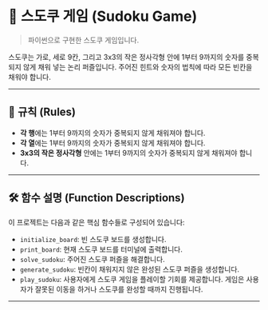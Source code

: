 # 🧩 스도쿠 게임 (Sudoku Game)

> 파이썬으로 구현한 스도쿠 게임입니다.

스도쿠는 가로, 세로 9칸, 그리고 3x3의 작은 정사각형 안에 1부터 9까지의 숫자를 중복되지 않게 채워 넣는 논리 퍼즐입니다. 주어진 힌트와 숫자의 법칙에 따라 모든 빈칸을 채워야 합니다.

---

## 📜 규칙 (Rules)

- **각 행**에는 1부터 9까지의 숫자가 중복되지 않게 채워져야 합니다.
- **각 열**에는 1부터 9까지의 숫자가 중복되지 않게 채워져야 합니다.
- **3x3의 작은 정사각형** 안에는 1부터 9까지의 숫자가 중복되지 않게 채워져야 합니다.

---

## 🛠️ 함수 설명 (Function Descriptions)

이 프로젝트는 다음과 같은 핵심 함수들로 구성되어 있습니다:

- `initialize_board`: 빈 스도쿠 보드를 생성합니다.
- `print_board`: 현재 스도쿠 보드를 터미널에 출력합니다.
- `solve_sudoku`: 주어진 스도쿠 퍼즐을 해결합니다.
- `generate_sudoku`: 빈칸이 채워지지 않은 완성된 스도쿠 퍼즐을 생성합니다.
- `play_sudoku`: 사용자에게 스도쿠 게임을 플레이할 기회를 제공합니다. 게임은 사용자가 잘못된 이동을 하거나 스도쿠를 완성할 때까지 진행됩니다.

---



